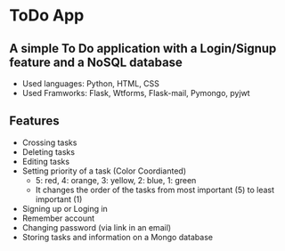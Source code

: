 # ToDo App

## A simple To Do application with a Login/Signup feature and a NoSQL database

- Used languages: Python, HTML, CSS
- Used Framworks: Flask, Wtforms, Flask-mail, Pymongo, pyjwt

## Features

- Crossing tasks
- Deleting tasks
- Editing tasks
- Setting priority of a task (Color Coordianted)
    - 5: red, 4: orange, 3: yellow, 2: blue, 1: green
    - It changes the order of the tasks from most important (5) to least important (1)
- Signing up or Loging in 
- Remember account
- Changing password (via link in an email)
- Storing tasks and information on a Mongo database
